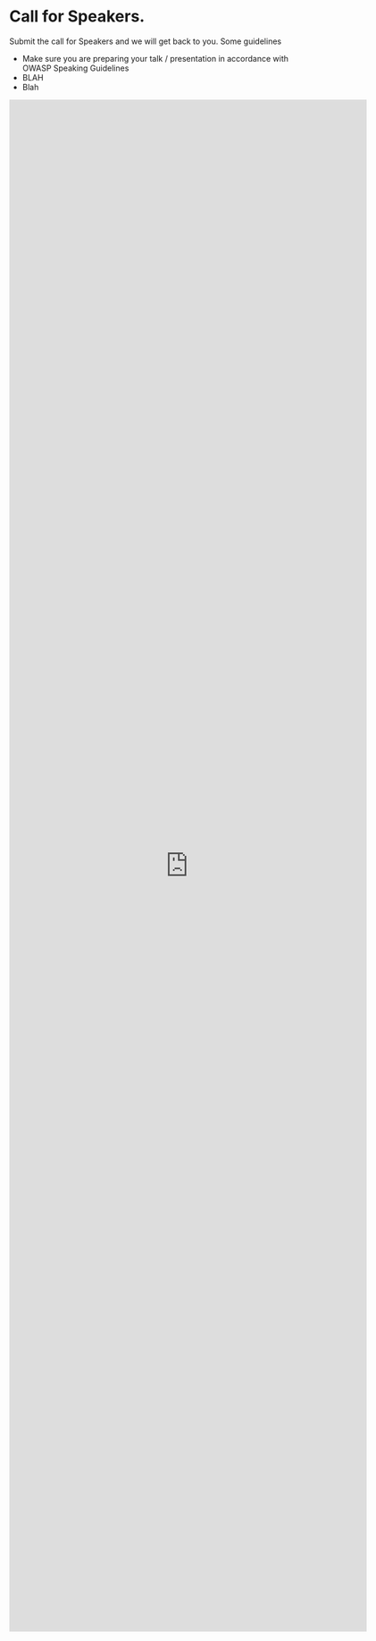 # Call for Speakers. 

Submit the call for Speakers and we will get back to you. 
Some guidelines 

- Make sure you are preparing your talk / presentation in accordance with OWASP Speaking Guidelines
- BLAH 
- Blah

<iframe src="https://docs.google.com/forms/d/e/1FAIpQLSfwv1Xjz9Fzt39xTccFyggMURE5cs_TwRi4qQ2FHc994rGWAA/viewform?embedded=true" width="640" height="2741" frameborder="0" marginheight="0" marginwidth="0">Loading…</iframe>
